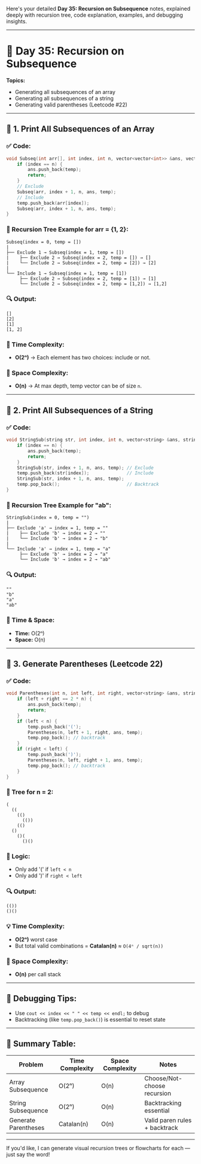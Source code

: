 Here's your detailed **Day 35: Recursion on Subsequence** notes, explained deeply with recursion tree, code explanation, examples, and debugging insights.

---

# 🧠 Day 35: Recursion on Subsequence  
**Topics:**
- Generating all subsequences of an array
- Generating all subsequences of a string
- Generating valid parentheses (Leetcode #22)

---

## 🔁 1. Print All Subsequences of an Array

### ✅ Code:
```cpp
void Subseq(int arr[], int index, int n, vector<vector<int>> &ans, vector<int> temp) {
    if (index == n) {
        ans.push_back(temp);
        return;
    }
    // Exclude
    Subseq(arr, index + 1, n, ans, temp);
    // Include
    temp.push_back(arr[index]);
    Subseq(arr, index + 1, n, ans, temp);
}
```

### 🌳 Recursion Tree Example for arr = {1, 2}:
```
Subseq(index = 0, temp = [])
|
├── Exclude 1 → Subseq(index = 1, temp = [])
|    ├── Exclude 2 → Subseq(index = 2, temp = []) → []
|    └── Include 2 → Subseq(index = 2, temp = [2]) → [2]
|
└── Include 1 → Subseq(index = 1, temp = [1])
     ├── Exclude 2 → Subseq(index = 2, temp = [1]) → [1]
     └── Include 2 → Subseq(index = 2, temp = [1,2]) → [1,2]
```

### 🔍 Output:
```
[]
[2]
[1]
[1, 2]
```

### 🧠 Time Complexity:
- **O(2ⁿ)** → Each element has two choices: include or not.

### 💾 Space Complexity:
- **O(n)** → At max depth, temp vector can be of size `n`.

---

## 🔡 2. Print All Subsequences of a String

### ✅ Code:
```cpp
void StringSub(string str, int index, int n, vector<string> &ans, string &temp) {
    if (index == n) {
        ans.push_back(temp);
        return;
    }
    StringSub(str, index + 1, n, ans, temp); // Exclude
    temp.push_back(str[index]);              // Include
    StringSub(str, index + 1, n, ans, temp);
    temp.pop_back();                         // Backtrack
}
```

### 🌳 Recursion Tree Example for "ab":
```
StringSub(index = 0, temp = "")
|
├── Exclude 'a' → index = 1, temp = ""
|    ├── Exclude 'b' → index = 2 → ""
|    └── Include 'b' → index = 2 → "b"
|
└── Include 'a' → index = 1, temp = "a"
     ├── Exclude 'b' → index = 2 → "a"
     └── Include 'b' → index = 2 → "ab"
```

### 🔍 Output:
```
""
"b"
"a"
"ab"
```

### 🔁 Time & Space:
- **Time:** O(2ⁿ)
- **Space:** O(n)

---

## 🧬 3. Generate Parentheses (Leetcode 22)

### ✅ Code:
```cpp
void Parentheses(int n, int left, int right, vector<string> &ans, string &temp) {
    if (left + right == 2 * n) {
        ans.push_back(temp);
        return;
    }
    if (left < n) {
        temp.push_back('(');
        Parentheses(n, left + 1, right, ans, temp);
        temp.pop_back(); // backtrack
    }
    if (right < left) {
        temp.push_back(')');
        Parentheses(n, left, right + 1, ans, temp);
        temp.pop_back(); // backtrack
    }
}
```

### 🌳 Tree for n = 2:
```
(
  ((
    (()
      (())
    (()
  ()
    ()(
      ()()
```

### 🧠 Logic:
- Only add '(' if `left < n`
- Only add ')' if `right < left`

### 🔍 Output:
```
(()) 
()()
```

### 💡 Time Complexity:
- **O(2ⁿ)** worst case  
- But total valid combinations = **Catalan(n)** ≈ `O(4ⁿ / sqrt(n))`

### 💾 Space Complexity:
- **O(n)** per call stack

---

## 🧪 Debugging Tips:
- Use `cout << index << " " << temp << endl;` to debug
- Backtracking (like `temp.pop_back()`) is essential to reset state

---

## 📘 Summary Table:

| Problem                  | Time Complexity | Space Complexity | Notes                         |
|--------------------------|------------------|-------------------|-------------------------------|
| Array Subsequence        | O(2ⁿ)           | O(n)              | Choose/Not-choose recursion   |
| String Subsequence       | O(2ⁿ)           | O(n)              | Backtracking essential        |
| Generate Parentheses     | Catalan(n)      | O(n)              | Valid paren rules + backtrack |

---

If you'd like, I can generate visual recursion trees or flowcharts for each — just say the word!